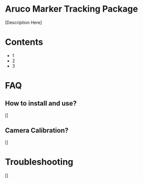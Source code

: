 # Aruco Marker Tracking Package
[Description Here]

# Contents
* 1
* 2
* 3

# FAQ
## How to install and use?
[]

## Camera Calibration?
[]

# Troubleshooting
[]